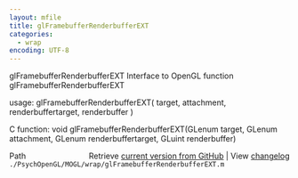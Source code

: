 ```yaml
---
layout: mfile
title: glFramebufferRenderbufferEXT
categories:
  - wrap
encoding: UTF-8
---
```


glFramebufferRenderbufferEXT  Interface to OpenGL function glFramebufferRenderbufferEXT  

usage:  glFramebufferRenderbufferEXT( target, attachment, renderbuffertarget, renderbuffer )  

C function:  void glFramebufferRenderbufferEXT(GLenum target, GLenum attachment, GLenum renderbuffertarget, GLuint renderbuffer)  


<div class="code_header" style="text-align:right;">
  <span style="float:left;">Path&nbsp;&nbsp;</span> <span class="counter">Retrieve <a href=
  "https://raw.github.com/Psychtoolbox-3/Psychtoolbox-3/beta/./PsychOpenGL/MOGL/wrap/glFramebufferRenderbufferEXT.m">current version from GitHub</a> | View <a href=
  "https://github.com/Psychtoolbox-3/Psychtoolbox-3/commits/beta/./PsychOpenGL/MOGL/wrap/glFramebufferRenderbufferEXT.m">changelog</a></span>
</div>
<div class="code">
  <code>./PsychOpenGL/MOGL/wrap/glFramebufferRenderbufferEXT.m</code>
</div>
